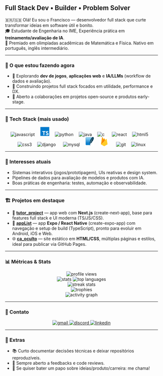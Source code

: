 <h2 align="left">Full Stack Dev • Builder • Problem Solver</h2>

<p align="left">
  🇧🇷/🇬🇧 Olá! Eu sou o Francisco — desenvolvedor full stack que curte transformar ideias em software útil e bonito.<br/>
  🎓 Estudante de Engenharia no IME, Experiência prática em <b>treinamento/avaliação de IA</b>.<br/>
  🧠 Premiado em olimpíadas acadêmicas de Matemática e Física. Nativo em português, inglês intermediário.
</p>

---

### 🚀 O que estou fazendo agora
- 🌱 Explorando <b>dev de jogos</b>, <b>aplicações web</b> e <b>IA/LLMs</b> (workflow de dados e avaliação).
- 🧩 Construindo projetos full stack focados em utilidade, performance e DX.
- 🤝 Aberto a colaborações em projetos open-source e produtos early-stage.

---

### 🧰 Tech Stack (mais usado)
<div align="center">
  <!-- linguagens / runtime -->
  <img src="https://cdn.jsdelivr.net/gh/devicons/devicon/icons/javascript/javascript-original.svg" height="30" alt="javascript"/>
  <img width="10"/>
  <img src="https://github.com/devicons/devicon/blob/v2.16.0/icons/typescript/typescript-original.svg" height="30" alt="typescript"/>
  <img width="10"/>
  <img src="https://cdn.jsdelivr.net/gh/devicons/devicon/icons/python/python-original.svg" height="30" alt="python"/>
  <img width="10"/>
  <img src="https://cdn.jsdelivr.net/gh/devicons/devicon/icons/java/java-original.svg" height="30" alt="java"/>
  <img width="10"/>
  <img src="https://cdn.jsdelivr.net/gh/devicons/devicon/icons/c/c-original.svg" height="30" alt="c"/>

  <!-- web -->
  <img width="16"/>
  <img src="https://cdn.jsdelivr.net/gh/devicons/devicon/icons/react/react-original.svg" height="30" alt="react"/>
  <img width="10"/>
  <img src="https://cdn.jsdelivr.net/gh/devicons/devicon/icons/html5/html5-original.svg" height="30" alt="html5"/>
  <img width="10"/>
  <img src="https://cdn.jsdelivr.net/gh/devicons/devicon/icons/css3/css3-original.svg" height="30" alt="css3"/>
  <img width="10"/>
  <img src="https://cdn.jsdelivr.net/gh/devicons/devicon/icons/django/django-plain.svg" height="30" alt="django"/>

  <!-- dados / banco -->
  <img width="16"/>
  <img src="https://cdn.jsdelivr.net/gh/devicons/devicon/icons/mysql/mysql-original.svg" height="30" alt="mysql"/>
  <img width="10"/>
  <img src="https://github.com/devicons/devicon/blob/v2.16.0/icons/sqlite/sqlite-original.svg" height="30" alt="sqlite"/>
  <img width="10"/>
  <img src="https://github.com/devicons/devicon/blob/v2.16.0/icons/firebase/firebase-original.svg" height="30" alt="firebase"/>

  <!-- ferramentas -->
  <img width="16"/>
  <img src="https://cdn.jsdelivr.net/gh/devicons/devicon/icons/git/git-original.svg" height="30" alt="git"/>
  <img width="10"/>
  <img src="https://cdn.jsdelivr.net/gh/devicons/devicon/icons/linux/linux-original.svg" height="30" alt="linux"/>
</div>

---

### 🧪 Interesses atuais
- Sistemas interativos (jogos/prototipagem), UIs reativas e design system.
- Pipelines de dados para avaliação de modelos e produtos com IA.
- Boas práticas de engenharia: testes, automação e observabilidade.

---

### 🏗️ Projetos em destaque
- 🧭 **[tutor_project](https://github.com/fnmiranda/tutor_project)** — app web com **Next.js** (create-next-app), base para features full stack e UI moderna (TS/JS/CSS).  
- 📱 **[appList](https://github.com/fnmiranda/appList)** — app **Expo / React Native** (create-expo-app) com navegação e setup de build (TypeScript), pronto para evoluir em Android, iOS e Web.  
- 🌐 **[ca_oculto](https://github.com/fnmiranda/ca_oculto)** — site estático em **HTML/CSS**, múltiplas páginas e estilos, ideal para publicar via GitHub Pages.


---

### 📊 Métricas & Stats
<div align="center">
  <img src="https://komarev.com/ghpvc/?username=fnmiranda&style=for-the-badge" height="28" alt="profile views"/>
</div>

<div align="center">
  <img src="https://github-readme-stats.vercel.app/api?username=fnmiranda&show_icons=true&include_all_commits=true&count_private=true&theme=dracula&hide_border=false" height="150" alt="stats"/>
  <img src="https://github-readme-stats.vercel.app/api/top-langs?username=fnmiranda&layout=compact&card_width=320&langs_count=6&theme=dracula&hide_border=false" height="150" alt="top languages"/>
</div>

<div align="center">
  <img src="https://streak-stats.demolab.com?user=fnmiranda&theme=dracula&hide_border=false" height="150" alt="streak stats"/>
</div>

<div align="center">
  <img src="https://github-profile-trophy.vercel.app/?username=fnmiranda&theme=dracula&no-frame=true&no-bg=true&row=1&column=6" height="120" alt="trophies"/>
</div>

<!-- Gráfico de atividade (requer serviço externo) -->
<div align="center">
  <img src="https://github-readme-activity-graph.vercel.app/graph?username=fnmiranda&theme=dracula&hide_border=true" alt="activity graph"/>
</div>

---

### 📨 Contato
<div align="center">
  <a href="mailto:r20franciscomiranda@gmail.com">
    <img src="https://img.shields.io/static/v1?message=Gmail&logo=gmail&label=&color=D14836&logoColor=white&labelColor=&style=for-the-badge" height="35" alt="gmail"/>
  </a>
  <a href="https://discord.com/users/SEU_ID_OU_CONVITE">
    <img src="https://img.shields.io/static/v1?message=Discord&logo=discord&label=&color=7289DA&logoColor=white&labelColor=&style=for-the-badge" height="35" alt="discord"/>
  </a>
  <a href="https://www.linkedin.com/in/francisco-miranda-55a93437a//">
    <img src="https://img.shields.io/static/v1?message=LinkedIn&logo=linkedin&label=&color=0A66C2&logoColor=white&labelColor=&style=for-the-badge" height="35" alt="linkedin"/>
  </a>
</div>

---

### 📎 Extras
- 📚 Curto documentar decisões técnicas e deixar repositórios reproduzíveis.
- 🧭 Sempre aberto a feedbacks e code reviews.
- 💬 Se quiser bater um papo sobre ideias/produto/carreira: me chama!

<br/>

<!-- Snake animation (ative o workflow para gerar o SVG e descomente a linha abaixo) -->
<!-- <img src="https://github.com/fnmiranda/fnmiranda/blob/output/github-contribution-grid-snake.svg" alt="Snake animation" /> -->
